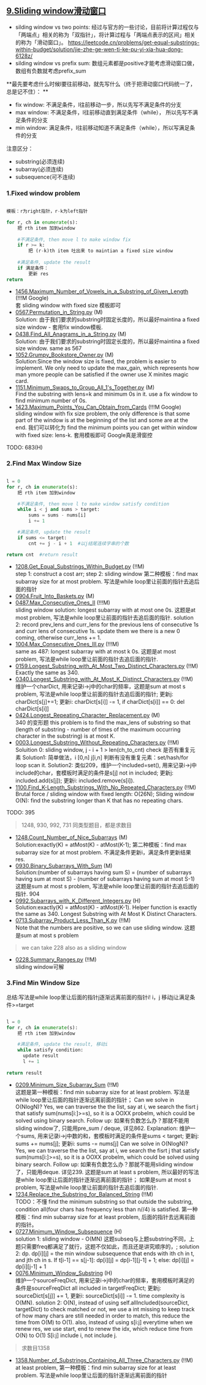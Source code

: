 ## [9.Sliding window滑动窗口]()

* silding window vs two points: 经过与官方的一些讨论，目前将计算过程仅与「两端点」相关的称为「双指针」，将计算过程与「两端点表示的区间」相关的称为「滑动窗口」。
https://leetcode.cn/problems/get-equal-substrings-within-budget/solution/jie-zhe-ge-wen-ti-ke-pu-yi-xia-hua-dong-6128z/
* silding window vs prefix sum: 数组元素都是positive才能考虑滑动窗口做，数组有负数就考虑prefix_sum 

**最先要考虑什么时候l要往前移动，就先写什么（终于把滑动窗口代码统一了，总是记不住）：
**
* fix window: 不满足条件，l往前移动一步，所以先写不满足条件的分支
* max window: 不满足条件，l往前移动直到满足条件（while）， 所以先写不满足条件的分支
* min window: 满足条件，l往前移动知道不满足条件（while），所以写满足条件的分支

注意区分：
* substring(必须连续) 
* subarray(必须连续)
* subsequence(可不连续)

### 1.Fixed window problem
```python

模板：r为right指针，r-k为left指针

for r, ch in enumerate(s):
    把 rth item 加到window
    
    #不满足条件, then move l to make window fix
    if r >= k:
        把 (r-k)th item 吐出来 to maintian a fixed size window
        
    #满足条件, update the result     
    if 满足条件：    
        更新 res
return
```

- [1456.Maximum_Number_of_Vowels_in_a_Substring_of_Given_Length](Solutions/1456.Maximum_Number_of_Vowels_in_a_Substring_of_Given_Length.py) (!!!M Google)<br>
套 sliding window with fixed size 模板即可
- [0567.Permutation_in_String.py](Solutions/0567.Permutation_in_String.py) (M)<br>
Solution: 由于我们要求的substring时固定长度的，所以最好maintina a fixed size window - 套用fix window模板.
- [0438.Find_All_Anagrams_in_a_String.py](Solutions/0438.Find_All_Anagrams_in_a_String.py) (M)<br>
Solution: 由于我们要求的substring时固定长度的，所以最好maintina a fixed size window. same as 567
- [1052.Grumpy_Bookstore_Owner.py](Solutions/1052.Grumpy_Bookstore_Owner.py) (M)<br>
Solution:Since the window size is fixed, the problem is easier to implement. We only need to update the max_gain, which represents how man ymore people can be satisfied if the owner use X minites magic card.
- [1151.Minimum_Swaps_to_Group_All_1's_Together.py](Solutions/1151.Minimum_Swaps_to_Group_All_1's_Together.py) (M)<br>
Find the substring with lens=k and minimum 0s in it. use a fix window to find minimum number of 0s.
- [1423.Maximum_Points_You_Can_Obtain_from_Cards](Solutions/1423.Maximum_Points_You_Can_Obtain_from_Cards.py) (!!!M Google)<br>
sliding window with fix size problem, the only difference is that some part of the window is at the beginning of the list and some are at the end. 我们可以转化为 find the minimum points you can get within window with fixed size: lens-k. 套用模板即可 Google真是滑窗控

TODO: 683(H)


### 2.Find Max Window Size

```python

l = 0
for r, ch in enumerate(s):
    把 rth item 加到window

    #不满足条件, then move l to make window satisfy condition
    while i < j and sums > target:
        sums = sums - nums[i]
        i += 1

    #满足条件, update the result    
    if sums <= target:
        cnt += j - i + 1  #以j结尾连续字串的个数

return cnt  #return result

```

- [1208.Get_Equal_Substrings_Within_Budget.py](Solutions/1208.Get_Equal_Substrings_Within_Budget.py) (!!M)<br>
step 1: construct a cost arr; step 2: sliding window 第二种模板：find max subarray size for at most problem. 写法是while loop里让前面的指针去追后面的指针
- [0904.Fruit_Into_Baskets.py](Solutions/0904.Fruit_Into_Baskets.py) (M)<br>
- [0487.Max_Consecutive_Ones_II](Solutions/0487.Max_Consecutive_Ones_II.py) (!!!M)<br>
sliding window solution: longest subarray with at most one 0s. 这题是at most problem, 写法是while loop里让前面的指针去追后面的指针. solution 2: record prev_lens and curr_lens for the previous lens of consecutive 1s and curr lens of consecutive 1s. update them we there is a new 0 coming, otherwise curr_lens += 1.
- [1004.Max_Consecutive_Ones_III.py](Solutions/1004.Max_Consecutive_Ones_III.py) (!!!M)<br>
same as 487: longest subarray with at most k 0s. 这题是at most problem, 写法是while loop里让前面的指针去追后面的指针.
- [0159.Longest_Substring_with_At_Most_Two_Distinct_Characters.py](Solutions/0159.Longest_Substring_with_At_Most_Two_Distinct_Characters.py) (!!M)<br>
Exactly the same as 340.
- [0340.Longest_Substring_with_At_Most_K_Distinct_Characters.py](Solutions/0340.Longest_Substring_with_At_Most_K_Distinct_Characters.py) (!!M)<br>
维护一个charDict, 用来记录i->j中的char的频率，这题是sum at most s problem, 写法是while loop里让前面的指针去追后面的指针; 更新j: charDict[s[j]+=1; 更新i: charDict[s[i]] -= 1, if charDict[s[i]] == 0: del charDict[s[i]]
- [0424.Longest_Repeating_Character_Replacement.py](Solutions/0424.Longest_Repeating_Character_Replacement.py) (M)<br>
340 的变形题 this problem is to find the max_lens of substring so that (length of substring - number of times of the maximum occurring character in the substring) is at most K.
- [0003.Longest_Substring_Without_Repeating_Characters.py](Solutions/0003.Longest_Substring_Without_Repeating_Characters.py) (!!M) <br>
Soluition 0: sliding window, j - i + 1 > len(ch_to_cnt) check 是否有重复元素 
Solution1: 简单做法，i [0,n] j[i,n] 判断有没有重复元素：set/hash/for loop scan it.
Solution2: 类似209，维护一个included=set(), 用来记录i->j中include的char，套模板时满足的条件是s[j] not in included; 更新j: included.add(s[j]); 更新i: included.remove(s[i]). 
- [1100.Find_K-Length_Substrings_With_No_Repeated_Characters.py](Solutions/1100.Find_K-Length_Substrings_With_No_Repeated_Characters.py) (!!M) <br>
Brutal force / sliding window with fixed length: O(26N); Sliding window O(N): find the substring longer than K that has no repeating chars.

TODO: 395

> 1248, 930, 992, 731 同类型题目，都是求数目
- [1248.Count_Number_of_Nice_Subarrays](Solutions/1248.Count_Number_of_Nice_Subarrays.py) (M)<br>
Solution:exactly(K) = atMost(K) - atMost(K-1); 第二种模板：find max subarray size for at most problem. 不满足条件更新i，满足条件更新结果res.
- [0930.Binary_Subarrays_With_Sum](Solutions/0930.Binary_Subarrays_With_Sum.py) (M)<br>
Solution:(number of subarrays having sum S) = (number of subarrays having sum at most S) - (number of subarrays having sum at most S-1) 这题是sum at most s problem, 写法是while loop里让前面的指针去追后面的指针.
904
- [0992.Subarrays_with_K_Different_Integers.py](Solutions/0992.Subarrays_with_K_Different_Integers.py) (H)<br>
Solution:exactly(K) = atMost(K) - atMost(K-1). Helper function is exactly the same as 340. Longest Substring with At Most K Distinct Characters.
- [0713.Subarray_Product_Less_Than_K.py](Solutions/0713.Subarray_Product_Less_Than_K.py) (!!M)<br>
Note that the numbers are positive, so we can use sliding window. 这题是sum at most s problem

> we can take 228 also as a sliding window
- [0228.Summary_Ranges.py](Solutions/0228.Summary_Ranges.py) (!!M) <br>
sliding window可解

### 3.Find Min Window Size

总结:写法是while loop里让后面的指针j逐渐远离前面的指针i! i，j 移动j让满足条件>=target

```python

l = 0
for r, ch in enumerate(s):
    把 rth item 加到window

    #满足条件, update the result, 移动i    
    while satisfy condition:
      update result
      l += 1
    
return result 
```

- [0209.Minimum_Size_Subarray_Sum](Solutions/0209.Minimum_Size_Subarray_Sum.py) (!!M)<br>
这题是第一种模板：find min subarray size for at least problem. 写法是while loop里让后面的指针逐渐远离前面的指针； Can we solve in O(NlogN)? Yes, we can traverse the the list, say at i, we search the fisrt j that satisfy sum(nums[i:]>=s), so it is a OOXX probelm, which could be solved using binary search. Follow up: 如果有负数怎么办？那就不能用sliding window了, 只能用pre_sum / deque, 详见862.
Explanation: 维护一个sums, 用来记录i->j中数的和，套模板时满足的条件是sums < target; 更新j: sums += nums[j]; 更新i: sums -= nums[j] Can we solve in O(NlogN)? Yes, we can traverse the the list, say at i, we search the fisrt j that satisfy sum(nums[i:]>=s), so it is a OOXX probelm, which could be solved using binary search. Follow up: 如果有负数怎么办？那就不能用sliding window了，只能用deque. 详见239. 这题是sum at least s problem, 所以最好的写法是while loop里让后面的指针逐渐远离前面的指针； 如果是sum at most s problem, 写法是while loop里让前面的指针去追后面的指针.
- [1234.Replace_the_Substring_for_Balanced_String](Solutions/1234.Replace_the_Substring_for_Balanced_String.py) (!!M)<br>
TODO：不懂
find the minimum substring so that outside the substring, condition all(four chars has frequency less than n//4) is satisfied. 第一种模板：find min subarray size for at least problem, 后面的指针去远离前面的指针。
- [0727.Minimum_Window_Subsequence](Solutions/0727.Minimum_Window_Subsequence.py) (H)<br>
solution 1: sliding window - O(MN) 这题subseq与上题substring不同，上题只需要freq都满足了就行，这题不仅如此，而且还是讲究顺序的，; solution 2: dp. dp[i][j] = the min window subsequence that ends with ith ch in t, and jth ch in s. If t[i-1] == s[j-1]: dp[i][j] = dp[i-1][j-1] + 1; else: dp[i][j] = dp[i][j-1] + 1
- [0076.Minimum_Window_Substring](Solutions/0076.Minimum_Window_Substring.py) (H)<br>
维护一个sourceFreqDict, 用来记录i->j中的char的频率，套用模板时满足的条件是sourceFreqDict all included in targetFreqDict; 更新j: sourceDict[s[j]] += 1, 更新i: sourceDict[s[i]] -= 1. time complexity is O(MN). solution 2: O(N), instead of using self.allIncluded(sourceDict, targetDict) to check matched or not, we use a int missing to keep track of how many chars are still needed in order to match, this reduce the time from O(M) to O(1). also, instead of using s[i:j] everytime when we renew res, we use start, end to renew the idx, which reduce time from O(N) to O(1)
S[i:j] include i, not include j.

> 求数目1358
- [1358.Number_of_Substrings_Containing_All_Three_Characters.py](Solutions/1358.Number_of_Substrings_Containing_All_Three_Characters.py) (!!M)<br>
at least problem, 第一种模板：find min subarray size for at least problem. 写法是while loop里让后面的指针逐渐远离前面的指针
